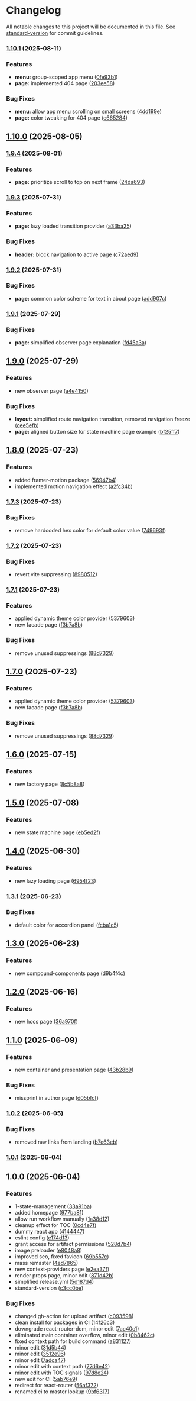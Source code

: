 # Changelog

All notable changes to this project will be documented in this file. See [standard-version](https://github.com/conventional-changelog/standard-version) for commit guidelines.

### [1.10.1](https://github.com/Ilya758/react-design-patterns/compare/v1.10.0...v1.10.1) (2025-08-11)


### Features

* **menu:** group-scoped app menu ([0fe93b1](https://github.com/Ilya758/react-design-patterns/commit/0fe93b131c100cea082af11afb5d1889aa152076))
* **page:** implemented 404 page ([203ee58](https://github.com/Ilya758/react-design-patterns/commit/203ee5852a2f18f578c00ef94e2a33cb5196608e))


### Bug Fixes

* **menu:** allow app menu scrolling on small screens ([4dd199e](https://github.com/Ilya758/react-design-patterns/commit/4dd199e709cac53e53372680a1456f3820eece4d))
* **page:** color tweaking for 404 page ([c665284](https://github.com/Ilya758/react-design-patterns/commit/c665284cd4d8707839d7b8a5094dfaa5bf0c39cc))

## [1.10.0](https://github.com/Ilya758/react-design-patterns/compare/v1.9.4...v1.10.0) (2025-08-05)

### [1.9.4](https://github.com/Ilya758/react-design-patterns/compare/v1.9.3...v1.9.4) (2025-08-01)


### Features

* **page:** prioritize scroll to top on next frame ([24da693](https://github.com/Ilya758/react-design-patterns/commit/24da693a643bfc78e2d10be0ffcc7aa6eba98d79))

### [1.9.3](https://github.com/Ilya758/react-design-patterns/compare/v1.9.2...v1.9.3) (2025-07-31)


### Features

* **page:** lazy loaded transition provider ([a33ba25](https://github.com/Ilya758/react-design-patterns/commit/a33ba25a255a727629cd2acb220bbdcd7e46d60c))


### Bug Fixes

* **header:** block navigation to active page ([c72aed9](https://github.com/Ilya758/react-design-patterns/commit/c72aed99a06eab112a6d5e7566fedd1a0c6423b8))

### [1.9.2](https://github.com/Ilya758/react-design-patterns/compare/v1.9.1...v1.9.2) (2025-07-31)


### Bug Fixes

* **page:** common color scheme for text in about page ([add907c](https://github.com/Ilya758/react-design-patterns/commit/add907c4f8d5d0634b978bd3cedbf00248ac51fd))

### [1.9.1](https://github.com/Ilya758/react-design-patterns/compare/v1.9.0...v1.9.1) (2025-07-29)


### Bug Fixes

* **page:** simplified observer page explanation ([fd45a3a](https://github.com/Ilya758/react-design-patterns/commit/fd45a3a7b75448c0baaa8164904b9ba26f1716ad))

## [1.9.0](https://github.com/Ilya758/react-design-patterns/compare/v1.8.0...v1.9.0) (2025-07-29)


### Features

* new observer page ([a4e4150](https://github.com/Ilya758/react-design-patterns/commit/a4e4150ace55bdaf3dfee03cabca3475b0e84a30))


### Bug Fixes

* **layout:** simplified route navigation transition, removed navigation freeze ([cee5efb](https://github.com/Ilya758/react-design-patterns/commit/cee5efba0c7e356e4554f9fbe02c61d3fee9bfb3))
* **page:** aligned button size for state machine page example ([bf25ff7](https://github.com/Ilya758/react-design-patterns/commit/bf25ff7469375706329d59834c1b33e95fc1510e))

## [1.8.0](https://github.com/Ilya758/react-design-patterns/compare/v1.7.3...v1.8.0) (2025-07-23)


### Features

* added framer-motion package ([56947b4](https://github.com/Ilya758/react-design-patterns/commit/56947b4fd25b89f82bc2841f15d275d80f564f10))
* implemented motion navigation effect ([a2fc34b](https://github.com/Ilya758/react-design-patterns/commit/a2fc34b04747962b5ce77825a07b8b6d9f765043))

### [1.7.3](https://github.com/Ilya758/react-design-patterns/compare/v1.7.2...v1.7.3) (2025-07-23)


### Bug Fixes

* remove hardcoded hex color for default color value ([749693f](https://github.com/Ilya758/react-design-patterns/commit/749693f5d56407fc1411262de1f7f44f218b0584))

### [1.7.2](https://github.com/Ilya758/react-design-patterns/compare/v1.7.1...v1.7.2) (2025-07-23)


### Bug Fixes

* revert vite suppressing ([8980512](https://github.com/Ilya758/react-design-patterns/commit/8980512f88224c7aef6ac775ac046ca06d81ef1e))

### [1.7.1](https://github.com/Ilya758/react-design-patterns/compare/v1.6.0...v1.7.1) (2025-07-23)


### Features

* applied dynamic theme color provider ([5379603](https://github.com/Ilya758/react-design-patterns/commit/5379603eea237f1ca9b7aa024a7606aeac9f99aa))
* new facade page ([f3b7a8b](https://github.com/Ilya758/react-design-patterns/commit/f3b7a8b4babfb73077d8097a3cb5d4164a875979))


### Bug Fixes

* remove unused suppressings ([88d7329](https://github.com/Ilya758/react-design-patterns/commit/88d7329656bb07be419d7a09e5938001ffbcdbad))

## [1.7.0](https://github.com/Ilya758/react-design-patterns/compare/v1.6.0...v1.7.0) (2025-07-23)


### Features

* applied dynamic theme color provider ([5379603](https://github.com/Ilya758/react-design-patterns/commit/5379603eea237f1ca9b7aa024a7606aeac9f99aa))
* new facade page ([f3b7a8b](https://github.com/Ilya758/react-design-patterns/commit/f3b7a8b4babfb73077d8097a3cb5d4164a875979))


### Bug Fixes

* remove unused suppressings ([88d7329](https://github.com/Ilya758/react-design-patterns/commit/88d7329656bb07be419d7a09e5938001ffbcdbad))

## [1.6.0](https://github.com/Ilya758/react-design-patterns/compare/v1.5.0...v1.6.0) (2025-07-15)


### Features

* new factory page ([8c5b8a8](https://github.com/Ilya758/react-design-patterns/commit/8c5b8a822c34323515620df21574756c131f9682))

## [1.5.0](https://github.com/Ilya758/react-design-patterns/compare/v1.4.0...v1.5.0) (2025-07-08)


### Features

* new state machine page ([eb5ed2f](https://github.com/Ilya758/react-design-patterns/commit/eb5ed2f499f004eb7af6887614c9aa6902c43aac))

## [1.4.0](https://github.com/Ilya758/react-design-patterns/compare/v1.3.1...v1.4.0) (2025-06-30)


### Features

* new lazy loading page ([6954f23](https://github.com/Ilya758/react-design-patterns/commit/6954f2301f64a957f9a87bbdbb7e5c655473f109))

### [1.3.1](https://github.com/Ilya758/react-design-patterns/compare/v1.3.0...v1.3.1) (2025-06-23)


### Bug Fixes

* default color for accordion panel ([fcba1c5](https://github.com/Ilya758/react-design-patterns/commit/fcba1c5ac6c0630d226aead51410bd93246a751d))

## [1.3.0](https://github.com/Ilya758/react-design-patterns/compare/v1.2.0...v1.3.0) (2025-06-23)


### Features

* new compound-components page ([d9b4f4c](https://github.com/Ilya758/react-design-patterns/commit/d9b4f4cef4ea3c9349c93c7829004cd480a6e5c3))

## [1.2.0](https://github.com/Ilya758/react-design-patterns/compare/v1.1.0...v1.2.0) (2025-06-16)


### Features

* new hocs page ([36a970f](https://github.com/Ilya758/react-design-patterns/commit/36a970f826db3194173a2d859f0807115effb13d))

## [1.1.0](https://github.com/Ilya758/react-design-patterns/compare/v1.0.2...v1.1.0) (2025-06-09)


### Features

* new container and presentation page ([43b28b9](https://github.com/Ilya758/react-design-patterns/commit/43b28b9fec84f1c9da0521729e135b30f0e94e06))


### Bug Fixes

* missprint in author page ([d05bfcf](https://github.com/Ilya758/react-design-patterns/commit/d05bfcfd5657cff573b187066fbb6e0f74541f8d))

### [1.0.2](https://github.com/Ilya758/react-design-patterns/compare/v1.0.1...v1.0.2) (2025-06-05)


### Bug Fixes

* removed nav links from landing ([b7e63eb](https://github.com/Ilya758/react-design-patterns/commit/b7e63eb443425621da7506384002b0981b14bab4))

### [1.0.1](https://github.com/Ilya758/react-design-patterns/compare/v1.0.0...v1.0.1) (2025-06-04)

## 1.0.0 (2025-06-04)


### Features

* 1-state-management ([33a91ba](https://github.com/Ilya758/react-design-patterns/commit/33a91ba15a00dec4d317d4ebca2cd1dcfdde9ab2))
* added homepage ([977ba81](https://github.com/Ilya758/react-design-patterns/commit/977ba81c4289bf9729eff13ffd22af14bbe8d4e5))
* allow run workflow manually ([1a38d12](https://github.com/Ilya758/react-design-patterns/commit/1a38d120fb6651739bbb441b1a947827cdcee6aa))
* cleanup effect for TOC ([0cd4e7f](https://github.com/Ilya758/react-design-patterns/commit/0cd4e7fb286fea31c68ecd8948661d5eb2c2bfb0))
* dummy react app ([4144447](https://github.com/Ilya758/react-design-patterns/commit/4144447a359dcb794de67a2fe12cb9f16a6125ba))
* eslint config ([e174d13](https://github.com/Ilya758/react-design-patterns/commit/e174d1304d2cf3cc1cc65fb7efd428c7326ca03b))
* grant access for artifact permissions ([528d7b4](https://github.com/Ilya758/react-design-patterns/commit/528d7b470e6bab3fb95fe8f3f9d516299a984468))
* image preloader ([e8048a8](https://github.com/Ilya758/react-design-patterns/commit/e8048a87f5f6bf12e6efdff7c93e1e26d7e5a6f1))
* improved seo, fixed favicon ([69b557c](https://github.com/Ilya758/react-design-patterns/commit/69b557cac4bd64c6a2322c48c059b406cf8e2709))
* mass remaster ([4ed7865](https://github.com/Ilya758/react-design-patterns/commit/4ed7865f982f6721b00b7c7519705b85338661a9))
* new context-providers page ([e2ea37f](https://github.com/Ilya758/react-design-patterns/commit/e2ea37fcae1d85c2e1de89b2040c2a9cadb49b31))
* render props page, minor edit ([871d42b](https://github.com/Ilya758/react-design-patterns/commit/871d42b362e413ad0fd282bb092166a1c9f750d7))
* simplified release.yml ([5d187d4](https://github.com/Ilya758/react-design-patterns/commit/5d187d46ce049943e55935d7dd3b091dc9acf3e0))
* standard-version ([c3cc0be](https://github.com/Ilya758/react-design-patterns/commit/c3cc0be519d0e07b9e793e7f085895516c73d17a))


### Bug Fixes

* changed gh-action for upload artifact ([c093598](https://github.com/Ilya758/react-design-patterns/commit/c09359823ede2ab47faf894dafeedf4c711604ba))
* clean install for packages in CI ([14f26c3](https://github.com/Ilya758/react-design-patterns/commit/14f26c39c2d60e617243bdb210aa2d5158576023))
* downgrade react-router-dom, minor edit ([7ac40c1](https://github.com/Ilya758/react-design-patterns/commit/7ac40c1b69cc8575b6317da6b03cdafc03d0a98b))
* eliminated main container overflow, minor edit ([0b8462c](https://github.com/Ilya758/react-design-patterns/commit/0b8462c2cc3a72aae1eaa743c08600a03454d31c))
* fixed context path for build command ([a831127](https://github.com/Ilya758/react-design-patterns/commit/a8311270539ec8cea31f5d78145e35a43e3bdcc7))
* minor edit ([31d5b44](https://github.com/Ilya758/react-design-patterns/commit/31d5b446b36cba848cc7f1c01319b31330edd7ef))
* minor edit ([3512e96](https://github.com/Ilya758/react-design-patterns/commit/3512e968884a3703a583e0759ccca3c13a267c22))
* minor edit ([7adca47](https://github.com/Ilya758/react-design-patterns/commit/7adca477378f8331f952a6a7b171f3b7f41df239))
* minor edit with context path ([77d6e42](https://github.com/Ilya758/react-design-patterns/commit/77d6e4286233fdc3034fb5e1449804fad0f33495))
* minor edit with TOC signals ([97d8e24](https://github.com/Ilya758/react-design-patterns/commit/97d8e24fff1ac729d4c8e31db86940c958db4974))
* new edit for CI ([5ab76e9](https://github.com/Ilya758/react-design-patterns/commit/5ab76e950c1bbebd42505cdf81653606a5ebec72))
* redirect for react-router ([56af372](https://github.com/Ilya758/react-design-patterns/commit/56af372565080118e713b1531084419639505a5c))
* renamed ci to master lookup ([9bf6317](https://github.com/Ilya758/react-design-patterns/commit/9bf6317ed3968cd5591114c52bc03e604a65d342))
